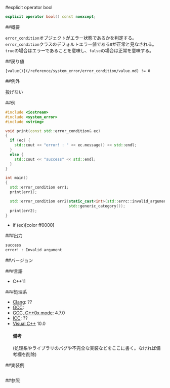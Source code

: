 #explicit operator bool
```cpp
explicit operator bool() const noexcept;
```

##概要

`error_condition`オブジェクトがエラー状態であるかを判定する。`error_condition`クラスのデフォルトエラー値である`0`が正常と見なされる。`true`の場合はエラーであることを意味し、`false`の場合は正常を意味する。

##戻り値

`[value()](/reference/system_error/error_condition/value.md) != 0`

##例外

投げない


##例

```cpp
#include <iostream>
#include <system_error>
#include <string>

void print(const std::error_condition& ec)
{
  if (ec) {
    std::cout << "error! : " << ec.message() << std::endl;
  }
  else {
    std::cout << "success" << std::endl;
  }
}

int main()
{
  std::error_condition err1;
  print(err1);

  std::error_condition err2(static_cast<int>(std::errc::invalid_argument),
                            std::generic_category());
  print(err2);
}
```
* if (ec)[color ff0000]

###出力

```cpp
success
error! : Invalid argument
```

##バージョン


###言語


- C++11



###処理系

- [Clang](/implementation#clang.md): ??
- [GCC](/implementation#gcc.md): 
- [GCC, C++0x mode](/implementation#gcc.md): 4.7.0
- [ICC](/implementation#icc.md): ??
- [Visual C++](/implementation#visual_cpp.md) 10.0<h4>備考</h4>
(処理系やライブラリのバグや不完全な実装などをここに書く。なければ備考欄を削除)



##実装例

```cpp
```

##参照
```
